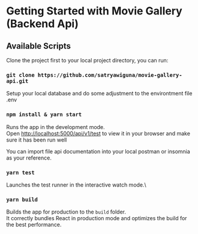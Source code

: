 # Getting Started with Movie Gallery (Backend Api)

## Available Scripts

Clone the project first to your local project directory, you can run:

### `git clone https://github.com/satryawiguna/movie-gallery-api.git`

Setup your local database and do some adjustment to the environtment file .env

### `npm install & yarn start`

Runs the app in the development mode.\
Open [http://localhost:5000/api/v1/test](http://localhost:5000/api/v1/test) to view it in your browser and make sure it
has been run well

You can import file api documentation into your local postman or insomnia as your reference.

### `yarn test`

Launches the test runner in the interactive watch mode.\

### `yarn build`

Builds the app for production to the `build` folder.\
It correctly bundles React in production mode and optimizes the build for the best performance.
